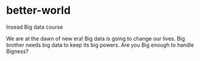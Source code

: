 # better-world
Insead Big data course

We are at the dawn of new era! Big data is going to change our lives. Big brother needs big data to keep its big powers.
Are you Big enough to handle Bigness?
